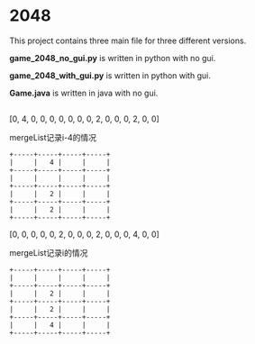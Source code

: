 # 2048
This project contains three main file for three different versions.

**game_2048_no_gui.py** is written in python with no gui.

**game_2048_with_gui.py** is written in python with gui.

**Game.java** is written in java with no gui.

## 

[0, 4, 0, 0, 0, 0, 0, 0, 0, 2, 0, 0, 0, 2, 0, 0]

mergeList记录i-4的情况
```
+-----+-----+-----+-----+
|     |   4 |     |     |
+-----+-----+-----+-----+
|     |     |     |     |
+-----+-----+-----+-----+
|     |   2 |     |     |
+-----+-----+-----+-----+
|     |   2 |     |     |
+-----+-----+-----+-----+
```

[0, 0, 0, 0, 0, 2, 0, 0, 0, 2, 0, 0, 0, 4, 0, 0]

mergeList记录i的情况
```
+-----+-----+-----+-----+
|     |     |     |     |
+-----+-----+-----+-----+
|     |   2 |     |     |
+-----+-----+-----+-----+
|     |   2 |     |     |
+-----+-----+-----+-----+
|     |   4 |     |     |
+-----+-----+-----+-----+
```

